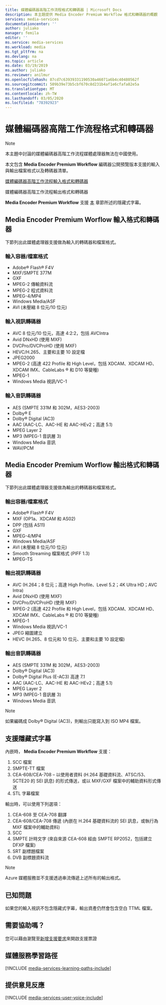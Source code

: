 ```yaml
---
title: 媒體編碼器高階工作流程格式和轉碼器 | Microsoft Docs
description: 本主題提供 Media Encoder Premium Workflow 格式和轉碼器的概觀
services: media-services
documentationcenter: ''
author: juliako
manager: femila
editor: ''
ms.service: media-services
ms.workload: media
ms.tgt_pltfrm: na
ms.devlang: na
ms.topic: article
ms.date: 03/19/2019
ms.author: juliako
ms.reviewer: anilmur
ms.openlocfilehash: 87cd7c63939331190530a46071a6b4c40480562f
ms.sourcegitcommit: 509b39e73b5cbf670c8d231b4af1e6cfafa82e5a
ms.translationtype: MT
ms.contentlocale: zh-TW
ms.lasthandoff: 03/05/2020
ms.locfileid: "78392923"
---
```

# <a name="media-encoder-premium-workflow-formats-and-codecs"></a>媒體編碼器高階工作流程格式和轉碼器

> [!NOTE]
> 本主題中討論的媒體編碼器高階工作流程媒體處理器無法在中國使用。 

本文包含 **Media Encoder Premium Workflow** 編碼器公開預覽版本支援的輸入與輸出檔案格式以及轉碼器清單。

[媒體編碼器高階工作流程輸入格式和轉碼器](#input_formats)

媒體編碼器高階工作流程輸出格式和轉碼器

**Media Encoder Premium Workflow** 支援 [本](#closed_captioning) 章節所述的隱藏式字幕。 

## <a id="input_formats"></a>Media Encoder Premium Worflow 輸入格式和轉碼器

下節列出此媒體處理器支援做為輸入的轉碼器和檔案格式。

### <a name="input-containerfile-formats"></a>輸入容器/檔案格式

* Adobe® Flash® F4V
* MXF/SMPTE 377M
* GXF
* MPEG-2 傳輸資料流
* MPEG-2 程式資料流
* MPEG-4/MP4
* Windows Media/ASF
* AVI (未壓縮 8 位元/10 位元)

### <a name="input-video-codecs"></a>輸入視訊轉碼器

* AVC 8 位元/10 位元，高達 4:2:2，包括 AVCIntra
* Avid DNxHD (使用 MXF)
* DVCPro/DVCProHD (使用 MXF)
* HEVC/H.265、主要和主要 10 設定檔
* JPEG2000
* MPEG-2 (高達 422 Profile 和 High Level，包括 XDCAM、XDCAM HD、XDCAM IMX、CableLabs ® 和 D10 等變種)
* MPEG-1
* Windows Media 視訊/VC-1

### <a name="input-audio-codecs"></a>輸入音訊轉碼器

* AES (SMPTE 331M 和 302M，AES3-2003)
* Dolby® E
* Dolby® Digital (AC3)
* AAC (AAC-LC、AAC-HE 和 AAC-HEv2；高達 5.1)
* MPEG Layer 2
* MP3 (MPEG-1 音訊層 3)
* Windows Media 音訊
* WAV/PCM

## <a id="output_format"></a>Media Encoder Premium Worflow 輸出格式和轉碼器

下節列出此媒體處理器支援做為輸出的轉碼器和檔案格式。

### <a name="output-containerfile-formats"></a>輸出容器/檔案格式

* Adobe® Flash® F4V
* MXF (OP1a、XDCAM 和 AS02)
* DPP (包括 AS11)
* GXF
* MPEG-4/MP4
* Windows Media/ASF
* AVI (未壓縮 8 位元/10 位元)
* Smooth Streaming 檔案格式 (PIFF 1.3)
* MPEG-TS 

### <a name="output-video-codecs"></a>輸出視訊轉碼器

* AVC (H.264；8 位元；高達 High Profile、Level 5.2；4K Ultra HD；AVC Intra)
* Avid DNxHD (使用 MXF)
* DVCPro/DVCProHD (使用 MXF)
* MPEG-2 (高達 422 Profile 和 High Level，包括 XDCAM、XDCAM HD、XDCAM IMX、CableLabs ® 和 D10 等變種)
* MPEG-1
* Windows Media 視訊/VC-1
* JPEG 縮圖建立
* HEVC (H.265、8 位元和 10 位元、主要和主要 10 設定檔)


### <a name="output-audio-codecs"></a>輸出音訊轉碼器

* AES (SMPTE 331M 和 302M，AES3-2003)
* Dolby® Digital (AC3)
* Dolby® Digital Plus (E-AC3) 高達 7.1
* AAC (AAC-LC、AAC-HE 和 AAC-HEv2；高達 5.1)
* MPEG Layer 2
* MP3 (MPEG-1 音訊層 3)
* Windows Media 音訊

>[!NOTE]
>如果編碼成 Dolby® Digital (AC3)，則輸出只能寫入到 ISO MP4 檔案。

## <a id="closed_captioning"></a>支援隱藏式字幕

內嵌時， **Media Encoder Premium Workflow** 支援：

1. SCC 檔案
2. SMPTE-TT 檔案
3. CEA-608/CEA-708 – 以使用者資料 (H.264 基礎資料流、ATSC/53、SCTE20 的 SEI 訊息) 的形式傳送，或以 MXF/GXF 檔案中的輔助資料形式傳送
4. STL 字幕檔案

輸出時，可以使用下列選項：

1. CEA-608 至 CEA-708 翻譯
2. CEA-608/CEA-708 傳遞 (內嵌在 H.264 基礎資料流的 SEI 訊息，或執行為 MXF 檔案中的輔助資料)
3. SCC
4. SMPTE 計時文字 (來自來源 CEA-608 經由 SMPTE RP2052，包括建立 DFXP 檔案)
5. SRT 副標題檔案
6. DVB 副標題資料流

> [!NOTE]
> Azure 媒體服務並不支援透過串流傳遞上述所有的輸出格式。

## <a name="known-issues"></a>已知問題

如果您的輸入視訊不包含隱藏式字幕，輸出資產仍然會包含空白 TTML 檔案。 

## <a name="need-help"></a>需要協助嗎？

您可以藉由瀏覽至[新增支援要求](https://portal.azure.com/#blade/Microsoft_Azure_Support/HelpAndSupportBlade/newsupportrequest)來開啟支援票證
## <a name="media-services-learning-paths"></a>媒體服務學習路徑

[!INCLUDE [media-services-learning-paths-include](../../../includes/media-services-learning-paths-include.md)]

## <a name="provide-feedback"></a>提供意見反應

[!INCLUDE [media-services-user-voice-include](../../../includes/media-services-user-voice-include.md)]

